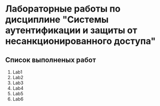 # Лабораторные работы по дисциплине "Системы аутентификации и защиты от несанкционированного доступа"
## Список выполненых работ
1. Lab1
2. Lab2
3. Lab3
4. Lab4
5. Lab5
6. Lab6
